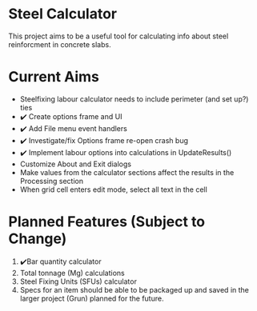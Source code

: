 # Steel Calculator

This project aims to be a useful tool for calculating info about steel reinforcment in concrete slabs.

# Current Aims

- Steelfixing labour calculator needs to include perimeter (and set up?) ties
 - ✔️ Create options frame and UI
 - ✔️ Add File menu event handlers
  - ✔️ Investigate/fix Options frame re-open crash bug
 - ✔️ Implement labour options into calculations in UpdateResults()
- Customize About and Exit dialogs
- Make values from the calculator sections affect the results in the Processing section
- When grid cell enters edit mode, select all text in the cell


# Planned Features (Subject to Change)

1. ✔️Bar quantity calculator
2. Total tonnage (Mg) calculations
3. Steel Fixing Units (SFUs) calculator
4. Specs for an item should be able to be packaged up and saved in the larger project (Grun) planned for the future.
